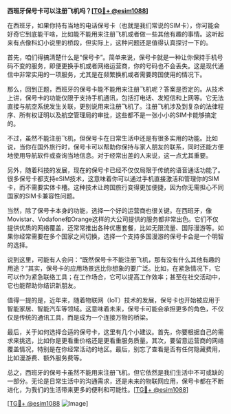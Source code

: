 **西班牙保号卡可以注册飞机吗？[[TG💪+ @esim1088](https://t.me/s/esim1088)]**

在西班牙，如果你持有当地的电话保号卡（也就是我们常说的SIM卡），你可能会好奇它到底能干啥，比如能不能用来注册飞机或者做一些其他有趣的事情。这听起来有点像科幻小说里的桥段，但实际上，这种问题还是值得认真探讨一下的。

首先，咱们得搞清楚什么是“保号卡”。简单来说，保号卡就是一种让你保持手机号码不变的服务，即便更换手机或者网络运营商，你的号码也不会丢失。这是现代通信中非常实用的一项服务，尤其是在频繁换机或者需要跨国使用的情况下。

那么，回到正题，西班牙的保号卡能不能用来注册飞机呢？答案是否定的。从技术上讲，保号卡的功能仅限于支持手机通讯，包括打电话、发短信和上网等。它无法直接与航空系统发生关联，更别说用来注册飞机了。注册飞机涉及到复杂的法律程序、所有权证明以及航空管理局的审批，这些都不是一张小小的SIM卡能够搞定的。

不过，虽然不能注册飞机，但保号卡在日常生活中还是有很多实用的功能。比如说，当你在国外旅行时，保号卡可以帮助你保持与家人朋友的联系，同时还能方便地使用导航软件或查询当地信息。对于经常出差的人来说，这一点尤其重要。

另外，随着科技的发展，现在的保号卡已经不仅仅局限于传统的语音通话功能了。很多保号卡都支持eSIM技术，这意味着你可以通过手机直接激活和管理你的SIM卡，而不需要实体卡槽。这种技术让跨国旅行变得更加便捷，因为你无需担心不同国家的SIM卡兼容性问题。

当然，除了保号卡本身的功能，选择一个好的运营商也很关键。在西班牙，像Movistar、Vodafone和Orange这样的大公司提供的服务都非常出色。它们不仅提供优质的网络覆盖，还常常推出各种优惠套餐，比如无限流量、国际漫游等。如果你经常需要在多个国家之间切换，选择一个支持多国漫游的保号卡会是一个明智的选择。

说到这里，可能有人会问：“既然保号卡不能注册飞机，那有没有什么其他有趣的用途？”其实，保号卡的应用场景远比你想象的要广泛。比如，在紧急情况下，它可以作为紧急联络工具；在工作场合，它可以提高工作效率；甚至在社交活动中，它也能帮助你结识新朋友。

值得一提的是，近年来，随着物联网（IoT）技术的发展，保号卡也开始被应用于智能家居、智能汽车等领域。这意味着未来，保号卡可能会承担更多的角色，不仅仅是传统的通讯工具，而是成为一个连接万物的桥梁。

最后，关于如何选择合适的保号卡，这里有几个小建议。首先，你要根据自己的需求来挑选，比如你是更看重价格还是更看重服务质量。其次，要留意运营商的网络覆盖情况，特别是在你经常活动的地区。最后，别忘了查看是否有任何隐藏费用，比如漫游费、额外服务费等。

总之，西班牙的保号卡虽然不能用来注册飞机，但它依然是我们生活中不可或缺的一部分。无论是日常生活中的沟通需求，还是未来的物联网应用，保号卡都在不断进化，为我们的生活带来更多的便利和可能性。[[TG💪+ @esim1088](https://t.me/s/esim1088)]

[[TG💪+ @esim1088](https://t.me/s/esim1088) ![Image](https://i.postimg.cc/4NQfJmqS/Snipaste-2025-05-13-00-14-12.png)]